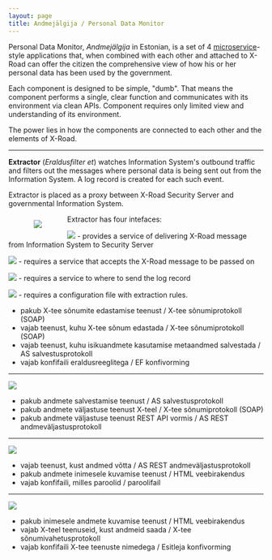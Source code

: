 ```yaml
---
layout: page
title: Andmejälgija / Personal Data Monitor
---
```


Personal Data Monitor, *Andmejälgija* in Estonian, is a set of 4 [microservice](https://en.wikipedia.org/wiki/Microservices)-style  applications that, when combined with each other and attached to X-Road can offer the citizen the comprehensive view of how his or her personal data has been used by the government.

Each component is designed to be simple, "dumb". That means the component performs a single, clear function and communicates with its environment via clean APIs. Component requires only limited view and understanding of its environment. 

The power lies in how the components are connected to each other and the elements of X-Road.

---
**Extractor** (*Eraldusfilter* *et*) watches Information System's outbound traffic and filters out the messages where personal data is being sent out from the Information System. A log record is created for each such event.

Extractor is placed as a proxy between X-Road Security Server and governmental Information System.  

<img style='float:left; margin: 10px 50px;' src='{{ site.url }}/img/Extractor.svg'>

Extractor has four intefaces:

<img style='display: inline-block;' src='{{ site.url }}/img/ProvidesRIGHT.svg'> - provides a service of delivering X-Road message from Information System to Security Server

<img style='display: inline-block;' src='{{ site.url }}/img/RequiresLEFT.svg'> - requires a service that accepts the X-Road message to be passed on

<img style='display: inline-block;' src='{{ site.url }}/img/RequiresDOWN.svg'> - requires a service to where to send the log record

<img style='display: inline-block;' src='{{ site.url }}/img/RequiresUP.svg'> - requires a configuration file with extraction rules.

- pakub X-tee sõnumite edastamise teenust / X-tee sõnumiprotokoll (SOAP)
- vajab teenust, kuhu X-tee sõnum edastada / X-tee sõnumiprotokoll (SOAP)
- vajab teenust, kuhu isikuandmete kasutamise metaandmed salvestada / AS salvestusprotokoll
- vajab konfifaili eraldusreeglitega / EF konfivorming

--- 

<img src='{{ site.url }}/img/Logger.svg'>

- pakub andmete salvestamise teenust / AS salvestusprotokoll
- pakub andmete väljastuse teenust X-teel / X-tee sõnumiprotokoll (SOAP)
- pakub andmete väljastuse teenust REST API vormis / AS REST andmeväljastusprotokoll

---

<img src='{{ site.url }}/img/Verifier.svg'>

- vajab teenust, kust andmed võtta  / AS REST andmeväljastusprotokoll
- pakub andmete inimesele kuvamise  teenust / HTML veebirakendus
- vajab konfifaili, milles paroolid / paroolifail

---

<img src='{{ site.url }}/img/Presenter.svg'>

- pakub inimesele andmete kuvamise teenust / HTML veebirakendus
- vajab X-teel teenuseid, kust andmeid  saada / X-tee sõnumivahetusprotokoll
- vajab konfifaili X-tee teenuste nimedega  / Esitleja konfivorming



